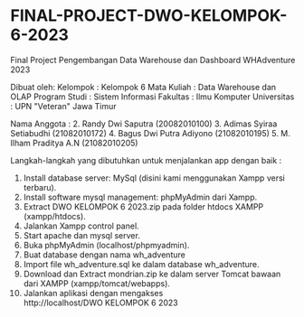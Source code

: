 # FINAL-PROJECT-DWO-KELOMPOK-6-2023

Final Project Pengembangan Data Warehouse dan Dashboard WHAdventure 2023

Dibuat oleh:
Kelompok      : Kelompok 6
Mata Kuliah   : Data Warehouse dan OLAP
Program Studi : Sistem Informasi
Fakultas      : Ilmu Komputer
Universitas   : UPN "Veteran" Jawa Timur

Nama Anggota :
2. Randy Dwi Saputra (20082010100)
3. Adimas Syiraa Setiabudhi (21082010172)
4. Bagus Dwi Putra Adiyono (21082010195)
5. M. Ilham Praditya A.N (21082010205)

Langkah-langkah yang dibutuhkan untuk menjalankan app dengan baik :

1. Install database server: MySql (disini kami menggunakan Xampp versi terbaru).
2. Install software mysql management: phpMyAdmin dari Xampp.
3. Extract DWO KELOMPOK 6 2023.zip pada folder htdocs XAMPP (xampp/htdocs).
4. Jalankan Xampp control panel.
5. Start apache dan mysql server.
6. Buka phpMyAdmin (localhost/phpmyadmin).
7. Buat database dengan nama wh_adventure
8. Import file wh_adventure.sql ke dalam database wh_adventure.
9. Download dan Extract mondrian.zip ke dalam server Tomcat bawaan dari XAMPP (xampp/tomcat/webapps).
10. Jalankan aplikasi dengan mengakses http://localhost/DWO KELOMPOK 6 2023
